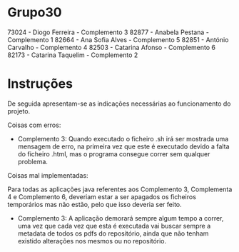 # Grupo30
73024 - Diogo Ferreira - Complemento 3
82877 - Anabela Pestana - Complemento 1
82664 - Ana Sofia Alves - Complemento 5
82851 - António Carvalho - Complemento 4
82503 - Catarina Afonso - Complemento 6
82173 - Catarina Taquelim - Complemento 2


# Instruções 
De seguida apresentam-se as indicações necessárias ao funcionamento do projeto. 









Coisas com erros:

 - Complemento 3:
  Quando executado o ficheiro .sh irá ser mostrada uma mensagem de erro, na primeira vez que este é executado devido a falta do ficheiro .html, mas o programa consegue correr sem qualquer problema.

Coisas mal implementadas:

 Para todas as aplicações java referentes aos Complemento 3, Complementa 4 e Complemento 6, deveriam estar a ser apagados os ficheiros temporários mas não estão, pelo que isso deveria ser feito.

- Complemento 3:
  A aplicação demorará sempre algum tempo a correr, uma vez que cada vez que esta é executada vai buscar sempre a metadata de todos os pdfs do repositório, ainda que não tenham existido alterações nos mesmos ou no repositório.

